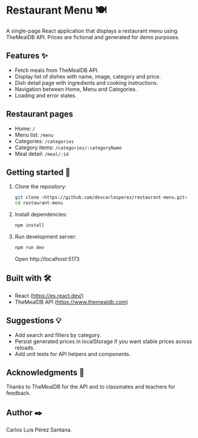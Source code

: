 # Restaurant Menu 🍽️

A single-page React application that displays a restaurant menu using TheMealDB API. Prices are fictional and generated for demo purposes.

## Features ✨

- Fetch meals from TheMealDB API.
- Display list of dishes with name, image, category and price.
- Dish detail page with ingredients and cooking instructions.
- Navigation between Home, Menu and Categories.
- Loading and error states.

## Restaurant pages

- Home: `/`  
- Menu list: `/menu`  
- Categories: `/categories`  
- Category items: `/categories/:categoryName`  
- Meal detail: `/meal/:id`

## Getting started 🚀

1. Clone the repository:
   ```sh
   git clone <https://github.com/devcarlosperez/restaurant-menu.git>
   cd restaurant-menu
   ```

2. Install dependencies:
   ```sh
   npm install
   ```

3. Run development server:
   ```sh
   npm run dev
   ```
   Open http://localhost:5173

## Built with 🛠️

- React (https://es.react.dev/)
- TheMealDB API (https://www.themealdb.com)

## Suggestions 💡

- Add search and filters by category.
- Persist generated prices in localStorage if you want stable prices across reloads.
- Add unit tests for API helpers and components.

## Acknowledgments 🎁

Thanks to TheMealDB for the API and to classmates and teachers for feedback.

## Author ✒️

Carlos Luis Pérez Santana.